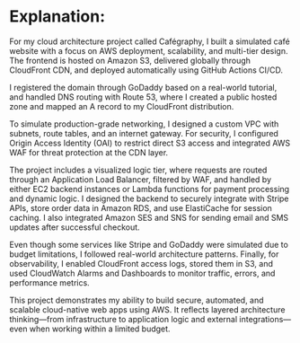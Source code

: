 








# Explanation: 
For my cloud architecture project called Cafégraphy, I built a simulated café website with a focus on AWS deployment, scalability, and multi-tier design. The frontend is hosted on Amazon S3, delivered globally through CloudFront CDN, and deployed automatically using GitHub Actions CI/CD.

I registered the domain through GoDaddy based on a real-world tutorial, and handled DNS routing with Route 53, where I created a public hosted zone and mapped an A record to my CloudFront distribution.

To simulate production-grade networking, I designed a custom VPC with subnets, route tables, and an internet gateway. For security, I configured Origin Access Identity (OAI) to restrict direct S3 access and integrated AWS WAF for threat protection at the CDN layer.

The project includes a visualized logic tier, where requests are routed through an Application Load Balancer, filtered by WAF, and handled by either EC2 backend instances or Lambda functions for payment processing and dynamic logic. I designed the backend to securely integrate with Stripe APIs, store order data in Amazon RDS, and use ElastiCache for session caching. I also integrated Amazon SES and SNS for sending email and SMS updates after successful checkout.

Even though some services like Stripe and GoDaddy were simulated due to budget limitations, I followed real-world architecture patterns. Finally, for observability, I enabled CloudFront access logs, stored them in S3, and used CloudWatch Alarms and Dashboards to monitor traffic, errors, and performance metrics.

This project demonstrates my ability to build secure, automated, and scalable cloud-native web apps using AWS. It reflects layered architecture thinking—from infrastructure to application logic and external integrations—even when working within a limited budget.
